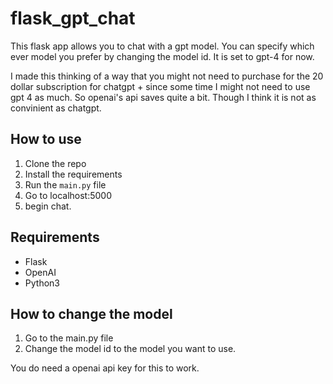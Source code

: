 # flask_gpt_chat
This flask app allows you to chat with a gpt model. You can specify which ever model you prefer by changing the model id. It is set to gpt-4 for now.

I made this thinking of a way that you might not need to purchase for the 20 dollar subscription for chatgpt + since some time I might not need to use gpt 4 as much. So openai's api saves quite a bit. Though I think it is not as convinient as chatgpt. 

## How to use
1. Clone the repo
2. Install the requirements
3. Run the `main.py` file
4. Go to localhost:5000
5. begin chat.

## Requirements
- Flask
- OpenAI
- Python3

## How to change the model
1. Go to the main.py file
2. Change the model id to the model you want to use.

You do need a openai api key for this to work.

